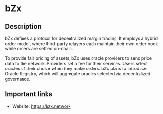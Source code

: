# bZx

## Description

bZx defines a protocol for decentralized margin trading. It employs a hybrid order model, where third-party relayers each maintain their own order book while orders are settled on-chain.

To provide fair pricing of assets, bZx uses oracle providers to send price data to the network. Providers set a fee for their services. Users select oracles of their choice when they make orders. bZx plans to introduce Oracle Registry, which will aggregate oracles selected via decentralized governance.

## Important links

* Website: https://bzx.network
